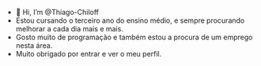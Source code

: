 - 👋 Hi, I’m @Thiago-Chiloff
- Estou cursando o terceiro ano do ensino médio, e sempre procurando melhorar a cada dia mais e mais.
- Gosto muito de programação e também estou a procura de um emprego nesta área.
- Muito obrigado por entrar e ver o meu perfil.


